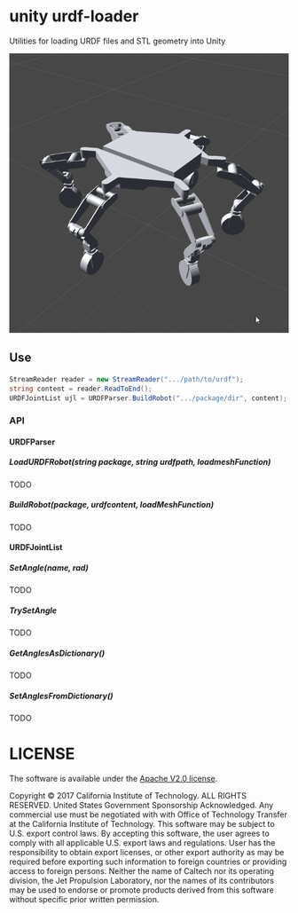 # unity urdf-loader

Utilities for loading URDF files and STL geometry into Unity

![Example](./docs/unity-example.gif)

## Use
```cs
StreamReader reader = new StreamReader(".../path/to/urdf");
string content = reader.ReadToEnd();
URDFJointList ujl = URDFParser.BuildRobot(".../package/dir", content);
```

### API
#### URDFParser
##### LoadURDFRobot(string package, string urdfpath, loadmeshFunction)
TODO

##### BuildRobot(package, urdfcontent, loadMeshFunction)
TODO

#### URDFJointList
##### SetAngle(name, rad)
TODO

##### TrySetAngle
TODO

##### GetAnglesAsDictionary()
TODO

##### SetAnglesFromDictionary()
TODO

# LICENSE

The software is available under the [Apache V2.0 license](../LICENSE.txt).

Copyright © 2017 California Institute of Technology. ALL RIGHTS
RESERVED. United States Government Sponsorship Acknowledged. Any 
commercial use must be negotiated with with Office of Technology 
Transfer at the California Institute of Technology. This software may 
be subject to U.S. export control laws. By accepting this software, 
the user agrees to comply with all applicable U.S. export laws and 
regulations. User has the responsibility to obtain export licenses, 
or other export authority as may be required before exporting such 
information to foreign countries or providing access to foreign 
persons. Neither the name of Caltech nor its operating division, the
Jet Propulsion Laboratory, nor the names of its contributors may be
used to endorse or promote products derived from this software 
without specific prior written permission.

